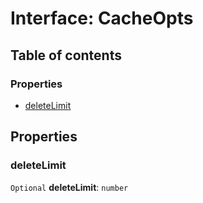 # Interface: CacheOpts

## Table of contents

### Properties

* [deleteLimit](/auto-docs/fixed-layout-editor/interfaces/CacheOpts.md#deletelimit)

## Properties

### deleteLimit

`Optional` **deleteLimit**: `number`
